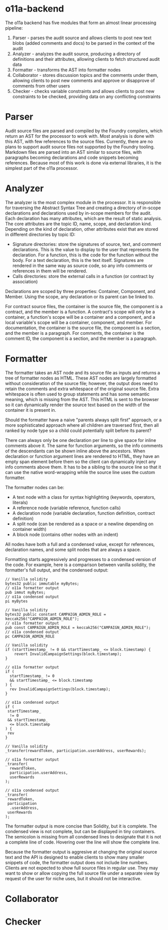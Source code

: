 # o11a-backend
The o11a backend has five modules that form an almost linear processing pipeline:

1. Parser - parses the audit source and allows clients to post new text blobs (added comments and docs) to be parsed in the context of the audit
2. Analyzer - analyzes the audit source, producing a directory of definitions and their attributes, allowing clients to fetch structured audit data
3. Formatter - transforms the AST into formatter nodes
4. Collaborator - stores discussion topics and the comments under them, allowing clients to post new comments and approve or disapprove of comments from other users
5. Checker - checks variable constraints and allows clients to post new constraints to be checked, providing data on any conflicting constraints

# Parser
Audit source files are parsed and compiled by the Foundry compilers, which return an AST for the processor to work with. Most analysis is done with this AST, with few references to the source files. Currently, there are no plans to support audit source files not supported by the Foundry tooling. Markdown files are parsed into an AST similar to source files, with paragraphs becoming declarations and code snippets becoming references. Because most of this work is done via external libraries, it is the simplest part of the o11a processor.

# Analyzer
The analyzer is the most complex module in the processor. It is responsible for traversing the Abstract Syntax Tree and creating a directory of in-scope declarations and declarations used by in-scope members for the audit. Each declaration has many attributes, which are the result of static analysis. The core attributes are the topic ID, name, scope, and declaration kind. Depending on the kind of declaration, other attributes exist that are stored in different directories by topic ID:

- Signature directories: store the signatures of source, text, and comment declarations. This is the value to display to the user that represents the declaration. For a function, this is the code for the function without the body. For a text declaration, this is the text itself. Signatures are rendered in the same way as source code, so any info comments or references in them will be rendered.
- Calls directories: store the external calls in a function (or contract by association)

Declarations are scoped by three properties: Container, Component, and Member. Using the scope, any declaration or its parent can be linked to.

For contract source files, the container is the source file, the component is a contract, and the member is a function. A contract's scope will only be a container, a function's scope will be a container and a component, and a local variable's scope will be a container, component, and member. For documentation, the container is the source file, the component is a section, and the member is a paragraph. For comments, the container is the comment ID, the component is a section, and the member is a paragraph.


# Formatter
The formatter takes an AST node and its source file as inputs and returns a tree of formatter nodes as HTML. These AST nodes are largely formatted without consideration of the source file; however, the output does need to retain the comments and extra whitespace of the original source file. Extra whitespace is often used to group statements and has some semantic meaning, which is missing from the AST. This HTML is sent to the browser so it can dynamically render the source text based on the width of the container it is present in.

Should the formatter have a naive "parents always split first" approach, or a more sophisticated approach where all children are traversed first, then all ranked by node type so a child could potentially split before its parent?

There can always only be one declaration per line to give space for inline comments above it. The same for function arguments, so the info comments of the descendants can be shown inline above the ancestors. When declaration or function argument lines are rendered to HTML, they have an empty span element before them so the client can dynamically inject any info comments above them. It has to be a sibling to the source line so that it can use the native word-wrapping while the source line uses the custom formatter.

The formatter nodes can be:

- A text node with a class for syntax highlighting (keywords, operators, literals)
- A reference node (variable reference, function calls)
- A declaration node (variable declaration, function definition, contract definition)
- A split node (can be rendered as a space or a newline depending on container width)
- A block node (contains other nodes with an indent)

All nodes have both a full and a condensed value, except for references, declaration names, and some split nodes that are always a space.

Formatting starts aggressively and progresses to a condensed version of the code. For example, here is a comparison between vanilla solidity, the formatter's full output, and the condensed output:
``` solidity
// Vanilla solidity
bytes32 public immutable myBytes;
// o11a formatter output
pub immut myBytes;
// o11a condensed output
pi myBytes
```
``` solidity
// Vanilla solidity
bytes32 public constant CAMPAIGN_ADMIN_ROLE = keccak256("CAMPAIGN_ADMIN_ROLE");
// o11a formatter output
pub const CAMPAIGN_ADMIN_ROLE = keccak256("CAMPAIGN_ADMIN_ROLE");
// o11a condensed output
pc CAMPAIGN_ADMIN_ROLE
```
``` solidity
// Vanilla solidity
if (startTimestamp_ != 0 && startTimestamp_ <= block.timestamp) {
    revert InvalidCampaignSettings(block.timestamp);
}

// o11a formatter output
if (
  startTimestamp_ != 0
  && startTimestamp_ <= block.timestamp
) {
  rev InvalidCampaignSettings(block.timestamp);
}

// o11a condensed output
if (
 startTimestamp_
  != 0
 && startTimestamp_
  <= block.timestamp
) {
 rev
}
```
``` solidity
// Vanilla solidity
_transfer(rewardToken, participation.userAddress, userRewards);

// o11a formatter output
_transfer(
  rewardToken,
  participation.userAddress,
  userRewards
);

// o11a condensed output
_transfer(
 rewardToken,
 participation
  .userAddress,
 userRewards
);
```

The formatter output is more concise than Solidity, but it is complete. The condensed view is not complete, but can be displayed in tiny containers. The semicolon is missing from all condensed lines to designate that it is not a complete line of code. Hovering over the line will show the complete line.

Because the formatter output is aggresive at changing the original source text and the API is designed to enable clients to show many smaller snippets of code, the formatter output does not include line numbers. Clients are not expected to show full source files in regular use. They may want to show or allow copying the full source file under a separate view by request of the user for niche uses, but it should not be interactive.

# Collaborator

# Checker
